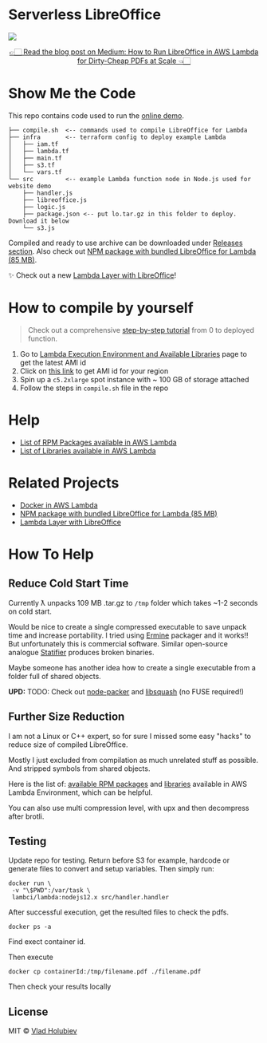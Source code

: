 # Serverless LibreOffice

[![](https://cdn-images-1.medium.com/max/1600/1*4q_I8VM6Gtmtw6TAjORylA.png)](https://vladholubiev.com/serverless-libreoffice)

<p align="center">
  <a href="https://medium.com/@vladholubiev/how-to-run-libreoffice-in-aws-lambda-for-dirty-cheap-pdfs-at-scale-b2c6b3d069b4">
    👉🏻 Read the blog post on Medium: How to Run LibreOffice in AWS Lambda for Dirty-Cheap PDFs at Scale 👈🏻
  </a>
</p>

# Show Me the Code

This repo contains code used to run the [online demo](https://vladholubiev.com/serverless-libreoffice).

```
├── compile.sh  <-- commands used to compile LibreOffice for Lambda
├── infra       <-- terraform config to deploy example Lambda
│   ├── iam.tf
│   ├── lambda.tf
│   ├── main.tf
│   ├── s3.tf
│   └── vars.tf
└── src         <-- example Lambda function node in Node.js used for website demo
    ├── handler.js
    ├── libreoffice.js
    ├── logic.js
    ├── package.json <-- put lo.tar.gz in this folder to deploy. Download it below
    └── s3.js
```

Compiled and ready to use archive can be downloaded under [Releases section](https://github.com/vladgolubev/serverless-libreoffice/releases). Also check out [NPM package with bundled LibreOffice for Lambda (85 MB)](https://github.com/shelfio/aws-lambda-libreoffice).

✨ Check out a new [Lambda Layer with LibreOffice](https://github.com/shelfio/libreoffice-lambda-layer)!

# How to compile by yourself

> Check out a comprehensive [step-by-step tutorial](STEP_BY_STEP.md) from 0 to deployed function.

1. Go to [Lambda Execution Environment and Available Libraries](https://docs.aws.amazon.com/lambda/latest/dg/current-supported-versions.html) page to get the latest AMI id
2. Click on [this link](https://console.aws.amazon.com/ec2/v2/home#Images:visibility=public-images;search=amzn-ami-hvm-2017.03.1.20170812-x86_64-gp2) to get AMI id for your region
3. Spin up a `c5.2xlarge` spot instance with ~ 100 GB of storage attached
4. Follow the steps in `compile.sh` file in the repo

# Help

- [List of RPM Packages available in AWS Lambda](https://gist.github.com/vladgolubev/1dac4ed47a5febf110c668074c6b671c)
- [List of Libraries available in AWS Lambda](https://gist.github.com/vladgolubev/439559fc7597a4fb51eaa9e97b72f319)

# Related Projects

- [Docker in AWS Lambda](https://github.com/vladgolubev/docker-in-aws-lambda)
- [NPM package with bundled LibreOffice for Lambda (85 MB)](https://github.com/shelfio/aws-lambda-libreoffice)
- [Lambda Layer with LibreOffice](https://github.com/shelfio/libreoffice-lambda-layer)

# How To Help

## Reduce Cold Start Time

Currently ƛ unpacks 109 MB .tar.gz to `/tmp` folder which takes ~1-2 seconds on cold start.

Would be nice to create a single compressed executable to save unpack time and increase portability.
I tried using [Ermine](http://www.magicermine.com/) packager and it works!!
But unfortunately this is commercial software.
Similar open-source analogue [Statifier](http://statifier.sourceforge.net/) produces broken binaries.

Maybe someone has another idea how to create a single executable from a folder full of shared objects.

**UPD:** TODO: Check out [node-packer](https://github.com/pmq20/node-packer) and [libsquash](https://github.com/pmq20/libsquash) (no FUSE required!)

## Further Size Reduction

I am not a Linux or C++ expert, so for sure I missed some easy "hacks"
to reduce size of compiled LibreOffice.

Mostly I just excluded from compilation as much unrelated stuff as possible.
And stripped symbols from shared objects.

Here is the list of: [available RPM packages](https://gist.github.com/vladgolubev/1dac4ed47a5febf110c668074c6b671c)
and [libraries](https://gist.github.com/vladgolubev/439559fc7597a4fb51eaa9e97b72f319)
available in AWS Lambda Environment, which can be helpful.

You can also use multi compression level, with upx and then decompress after brotli.

## Testing

Update repo for testing. Return before S3 for example, hardcode or generate files to convert and setup variables. Then simply run:

```
docker run \
 -v "\$PWD":/var/task \
 lambci/lambda:nodejs12.x src/handler.handler
```

After successful execution, get the resulted files to check the pdfs.

```
docker ps -a
```

Find exect container id.

Then execute

```
docker cp containerId:/tmp/filename.pdf ./filename.pdf
```

Then check your results locally

## License

MIT © [Vlad Holubiev](https://vladholubiev.com)
